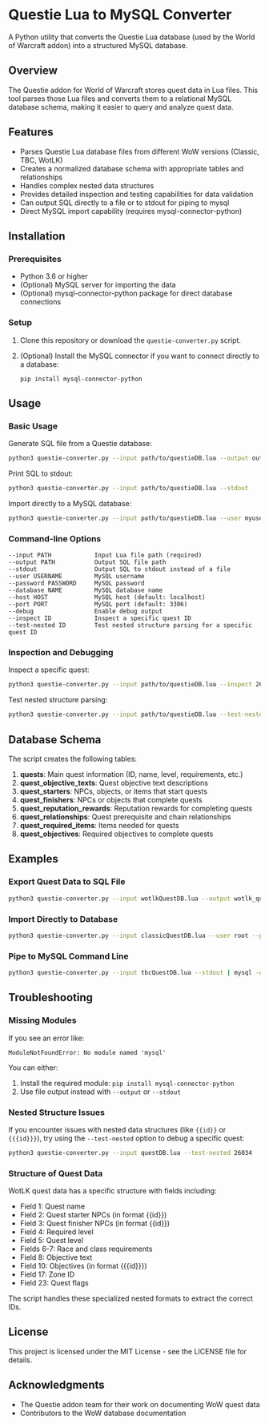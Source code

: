 # Questie Lua to MySQL Converter

A Python utility that converts the Questie Lua database (used by the World of Warcraft addon) into a structured MySQL database.

## Overview

The Questie addon for World of Warcraft stores quest data in Lua files. This tool parses those Lua files and converts them to a relational MySQL database schema, making it easier to query and analyze quest data.

## Features

- Parses Questie Lua database files from different WoW versions (Classic, TBC, WotLK)
- Creates a normalized database schema with appropriate tables and relationships
- Handles complex nested data structures
- Provides detailed inspection and testing capabilities for data validation
- Can output SQL directly to a file or to stdout for piping to mysql
- Direct MySQL import capability (requires mysql-connector-python)

## Installation

### Prerequisites

- Python 3.6 or higher
- (Optional) MySQL server for importing the data
- (Optional) mysql-connector-python package for direct database connections

### Setup

1. Clone this repository or download the `questie-converter.py` script.

2. (Optional) Install the MySQL connector if you want to connect directly to a database:
   ```
   pip install mysql-connector-python
   ```

## Usage

### Basic Usage

Generate SQL file from a Questie database:

```bash
python3 questie-converter.py --input path/to/questieDB.lua --output output.sql
```

Print SQL to stdout:

```bash
python3 questie-converter.py --input path/to/questieDB.lua --stdout
```

Import directly to a MySQL database:

```bash
python3 questie-converter.py --input path/to/questieDB.lua --user myuser --password mypass --database wow_quests
```

### Command-line Options

```
--input PATH            Input Lua file path (required)
--output PATH           Output SQL file path
--stdout                Output SQL to stdout instead of a file
--user USERNAME         MySQL username
--password PASSWORD     MySQL password
--database NAME         MySQL database name
--host HOST             MySQL host (default: localhost)
--port PORT             MySQL port (default: 3306)
--debug                 Enable debug output
--inspect ID            Inspect a specific quest ID
--test-nested ID        Test nested structure parsing for a specific quest ID
```

### Inspection and Debugging

Inspect a specific quest:

```bash
python3 questie-converter.py --input path/to/questieDB.lua --inspect 26034
```

Test nested structure parsing:

```bash
python3 questie-converter.py --input path/to/questieDB.lua --test-nested 26034
```

## Database Schema

The script creates the following tables:

1. **quests**: Main quest information (ID, name, level, requirements, etc.)
2. **quest_objective_texts**: Quest objective text descriptions
3. **quest_starters**: NPCs, objects, or items that start quests
4. **quest_finishers**: NPCs or objects that complete quests
5. **quest_reputation_rewards**: Reputation rewards for completing quests
6. **quest_relationships**: Quest prerequisite and chain relationships
7. **quest_required_items**: Items needed for quests
8. **quest_objectives**: Required objectives to complete quests

## Examples

### Export Quest Data to SQL File

```bash
python3 questie-converter.py --input wotlkQuestDB.lua --output wotlk_quests.sql
```

### Import Directly to Database

```bash
python3 questie-converter.py --input classicQuestDB.lua --user root --password mypass --database wow_classic
```

### Pipe to MySQL Command Line

```bash
python3 questie-converter.py --input tbcQuestDB.lua --stdout | mysql -u username -p database_name
```

## Troubleshooting

### Missing Modules

If you see an error like:
```
ModuleNotFoundError: No module named 'mysql'
```

You can either:
1. Install the required module: `pip install mysql-connector-python`
2. Use file output instead with `--output` or `--stdout`

### Nested Structure Issues

If you encounter issues with nested data structures (like `{{id}}` or `{{{id}}}`), try using the `--test-nested` option to debug a specific quest:

```bash
python3 questie-converter.py --input questDB.lua --test-nested 26034
```

### Structure of Quest Data

WotLK quest data has a specific structure with fields including:
- Field 1: Quest name
- Field 2: Quest starter NPCs (in format {{id}})
- Field 3: Quest finisher NPCs (in format {{id}})
- Field 4: Required level
- Field 5: Quest level
- Fields 6-7: Race and class requirements
- Field 8: Objective text
- Field 10: Objectives (in format {{{id}}})
- Field 17: Zone ID
- Field 23: Quest flags

The script handles these specialized nested formats to extract the correct IDs.

## License

This project is licensed under the MIT License - see the LICENSE file for details.

## Acknowledgments

- The Questie addon team for their work on documenting WoW quest data
- Contributors to the WoW database documentation